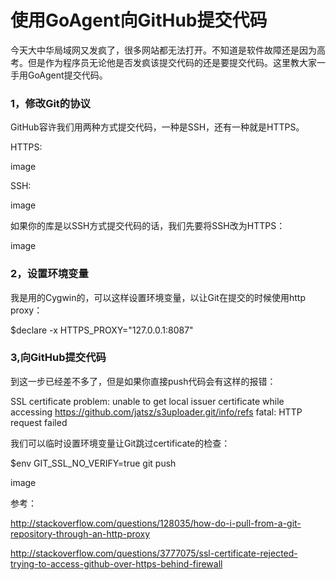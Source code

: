 使用GoAgent向GitHub提交代码
=====

今天大中华局域网又发疯了，很多网站都无法打开。不知道是软件故障还是因为高考。但是作为程序员无论他是否发疯该提交代码的还是要提交代码。这里教大家一手用GoAgent提交代码。

### 1，修改Git的协议

GitHub容许我们用两种方式提交代码，一种是SSH，还有一种就是HTTPS。

HTTPS:

image

SSH:

image

如果你的库是以SSH方式提交代码的话，我们先要将SSH改为HTTPS：

image

 

### 2，设置环境变量
我是用的Cygwin的，可以这样设置环境变量，以让Git在提交的时候使用http proxy：

$declare -x HTTPS_PROXY="127.0.0.1:8087"

 

### 3,向GitHub提交代码
到这一步已经差不多了，但是如果你直接push代码会有这样的报错：

SSL certificate problem: unable to get local issuer certificate while accessing https://github.com/jatsz/s3uploader.git/info/refs 
fatal: HTTP request failed

我们可以临时设置环境变量让Git跳过certificate的检查：

$env GIT_SSL_NO_VERIFY=true git push

image

 

参考：

http://stackoverflow.com/questions/128035/how-do-i-pull-from-a-git-repository-through-an-http-proxy

http://stackoverflow.com/questions/3777075/ssl-certificate-rejected-trying-to-access-github-over-https-behind-firewall
